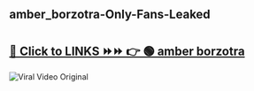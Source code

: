 
 ## amber_borzotra-Only-Fans-Leaked

# <h2><a href="https://clipsfans.com/amber_borzotra&ref=git">🔗 Click to LINKS ⏩⏩ 👉 🟢 amber borzotra </a></h2>

<a href="https://clipsfans.com/amber_borzotra&ref=git" rel="nofollow" data-target="animated-image.originalLink"><img src="https://i.ibb.co.com/xMMVF88/686577567.gif" alt="Viral Video Original" style="max-width: 100%; display: inline-block;" data-target="animated-image.originalImage"></a>

